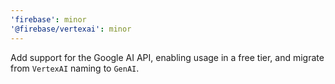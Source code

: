 ```yaml
---
'firebase': minor
'@firebase/vertexai': minor
---
```


Add support for the Google AI API, enabling usage in a free tier, and migrate from `VertexAI` naming to `GenAI`.
